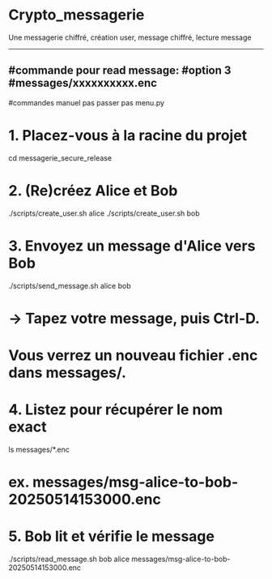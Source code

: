 # Crypto_messagerie
Une messagerie chiffré, création user, message chiffré, lecture message 

-----------------------------------------------------------------
#commande pour read message: 
#option 3
#messages/xxxxxxxxxx.enc
-----------------------------------------------------------------
#commandes manuel pas passer pas menu.py

# 1. Placez-vous à la racine du projet
cd messagerie_secure_release

# 2. (Re)créez Alice et Bob
./scripts/create_user.sh alice
./scripts/create_user.sh bob

# 3. Envoyez un message d'Alice vers Bob
./scripts/send_message.sh alice bob
# → Tapez votre message, puis Ctrl-D. 
#   Vous verrez un nouveau fichier .enc dans messages/.

# 4. Listez pour récupérer le nom exact
ls messages/*.enc
# ex. messages/msg-alice-to-bob-20250514153000.enc

# 5. Bob lit et vérifie le message
./scripts/read_message.sh bob alice messages/msg-alice-to-bob-20250514153000.enc

